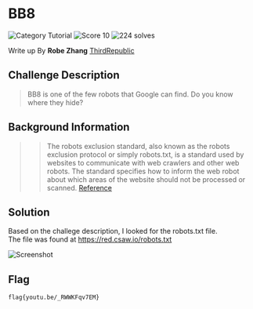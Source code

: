 # BB8
![Category Tutorial](https://img.shields.io/badge/category-tutorial-lightgrey.svg?longCache=true&style=popout)
![Score 10](https://img.shields.io/badge/score-10-brightgreen.svg?longCache=true&style=popout)
![224 solves](https://img.shields.io/badge/solves-224-%2317a2b8.svg?longCache=true&style=popout)

Write up By
**Robe Zhang** [ThirdRepublic](https://github.com/ThirdRepublic)

## Challenge Description
> BB8 is one of the few robots that Google can find. Do you know where they hide?

## Background Information
>> The robots exclusion standard, also known as the robots exclusion protocol or simply robots.txt, is a standard used by websites to communicate with web crawlers and other web robots. The standard specifies how to inform the web robot about which areas of the website should not be processed or scanned.
[Reference](https://en.wikipedia.org/wiki/Robots_exclusion_standard)

## Solution
Based on the challege description, I looked for the robots.txt file. <br/> 
The file was found at https://red.csaw.io/robots.txt

![Screenshot](/bb8.PNG)

## Flag
```
flag{youtu.be/_RWWKFqv7EM}
```